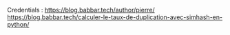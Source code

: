 Credentials : https://blog.babbar.tech/author/pierre/
https://blog.babbar.tech/calculer-le-taux-de-duplication-avec-simhash-en-python/
